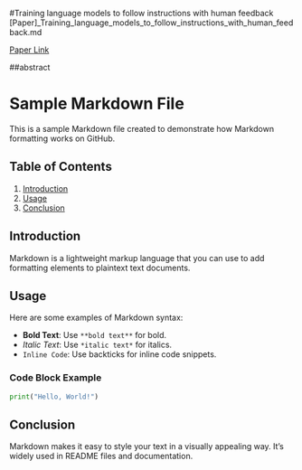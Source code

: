 #Training language models to follow instructions with human feedback
[Paper]_Training_language_models_to_follow_instructions_with_human_feedback.md

[Paper Link](https://arxiv.org/abs/2203.02155)


##abstract

# Sample Markdown File

This is a sample Markdown file created to demonstrate how Markdown formatting works on GitHub.

## Table of Contents
1. [Introduction](#introduction)
2. [Usage](#usage)
3. [Conclusion](#conclusion)

## Introduction
Markdown is a lightweight markup language that you can use to add formatting elements to plaintext text documents. 

## Usage
Here are some examples of Markdown syntax:
- **Bold Text**: Use `**bold text**` for bold.
- *Italic Text*: Use `*italic text*` for italics.
- `Inline Code`: Use backticks for inline code snippets.

### Code Block Example
```python
print("Hello, World!")
```

## Conclusion
Markdown makes it easy to style your text in a visually appealing way. It’s widely used in README files and documentation.

